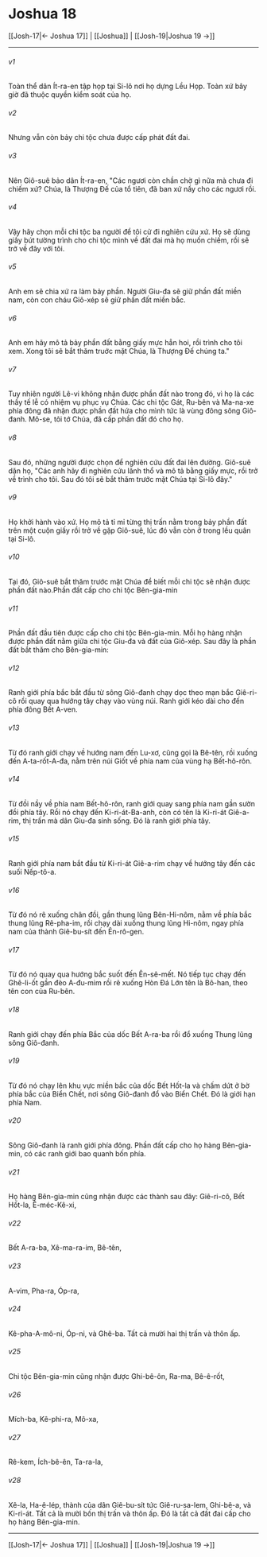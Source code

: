 # Joshua 18

[[Josh-17|← Joshua 17]] | [[Joshua]] | [[Josh-19|Joshua 19 →]]
***



###### v1 
Toàn thể dân Ít-ra-en tập họp tại Si-lô nơi họ dựng Lều Họp. Toàn xứ bây giờ đã thuộc quyền kiểm soát của họ. 

###### v2 
Nhưng vẫn còn bảy chi tộc chưa được cấp phát đất đai. 

###### v3 
Nên Giô-suê bảo dân Ít-ra-en, "Các ngươi còn chần chờ gì nữa mà chưa đi chiếm xứ? Chúa, là Thượng Đế của tổ tiên, đã ban xứ nầy cho các ngươi rồi. 

###### v4 
Vậy hãy chọn mỗi chi tộc ba người để tôi cử đi nghiên cứu xứ. Họ sẽ dùng giấy bút tường trình cho chi tộc mình về đất đai mà họ muốn chiếm, rồi sẽ trở về đây với tôi. 

###### v5 
Anh em sẽ chia xứ ra làm bảy phần. Người Giu-đa sẽ giữ phần đất miền nam, còn con cháu Giô-xép sẽ giữ phần đất miền bắc. 

###### v6 
Anh em hãy mô tả bảy phần đất bằng giấy mực hẳn hoi, rồi trình cho tôi xem. Xong tôi sẽ bắt thăm truớc mặt Chúa, là Thượng Đế chúng ta." 

###### v7 
Tuy nhiên người Lê-vi không nhận được phần đất nào trong đó, vì họ là các thầy tế lễ có nhiệm vụ phục vụ Chúa. Các chi tộc Gát, Ru-bên và Ma-na-xe phía đông đã nhận được phần đất hứa cho mình tức là vùng đông sông Giô-đanh. Mô-se, tôi tớ Chúa, đã cấp phần đất đó cho họ. 

###### v8 
Sau đó, những người được chọn để nghiên cứu đất đai lên đường. Giô-suê dặn họ, "Các anh hãy đi nghiên cứu lãnh thổ và mô tả bằng giấy mực, rồi trở về trình cho tôi. Sau đó tôi sẽ bắt thăm trước mặt Chúa tại Si-lô đây." 

###### v9 
Họ khởi hành vào xứ. Họ mô tả tỉ mỉ từng thị trấn nằm trong bảy phần đất trên một cuộn giấy rồi trở về gặp Giô-suê, lúc đó vẫn còn ở trong lều quân tại Si-lô. 

###### v10 
Tại đó, Giô-suê bắt thăm trước mặt Chúa để biết mỗi chi tộc sẽ nhận được phần đất nào.Phần đất cấp cho chi tộc Bên-gia-min 

###### v11 
Phần đất đầu tiên được cấp cho chi tộc Bên-gia-min. Mỗi họ hàng nhận được phần đất nằm giữa chi tộc Giu-đa và đất của Giô-xép. Sau đây là phần đất bắt thăm cho Bên-gia-min: 

###### v12 
Ranh giới phía bắc bắt đầu từ sông Giô-đanh chạy dọc theo mạn bắc Giê-ri-cô rồi quay qua hướng tây chạy vào vùng núi. Ranh giới kéo dài cho đến phía đông Bết A-ven. 

###### v13 
Từ đó ranh giới chạy về hướng nam đến Lu-xơ, cũng gọi là Bê-tên, rồi xuống đến A-ta-rốt-A-đa, nằm trên núi Giốt về phía nam của vùng hạ Bết-hô-rôn. 

###### v14 
Từ đồi nầy về phía nam Bết-hô-rôn, ranh giới quay sang phía nam gần sườn đồi phía tây. Rồi nó chạy đến Ki-ri-át-Ba-anh, còn có tên là Ki-ri-át Giê-a-rim, thị trấn mà dân Giu-đa sinh sống. Đó là ranh giới phía tây. 

###### v15 
Ranh giới phía nam bắt đầu từ Ki-ri-át Giê-a-rim chạy về hướng tây đến các suối Nếp-tô-a. 

###### v16 
Từ đó nó rẽ xuống chân đồi, gần thung lũng Bên-Hi-nôm, nằm về phía bắc thung lũng Rê-pha-im, rồi chạy dài xuống thung lũng Hi-nôm, ngay phía nam của thành Giê-bu-sít đến Ên-rô-gen. 

###### v17 
Từ đó nó quay qua hướng bắc suốt đến Ên-sê-mết. Nó tiếp tục chạy đến Ghê-li-ốt gần đèo A-đu-mim rồi rẽ xuống Hòn Đá Lớn tên là Bô-han, theo tên con của Ru-bên. 

###### v18 
Ranh giới chạy đến phía Bắc của dốc Bết A-ra-ba rồi đổ xuống Thung lũng sông Giô-đanh. 

###### v19 
Từ đó nó chạy lên khu vực miền bắc của dốc Bết Hốt-la và chấm dứt ở bờ phía bắc của Biển Chết, nơi sông Giô-đanh đổ vào Biển Chết. Đó là giới hạn phía Nam. 

###### v20 
Sông Giô-đanh là ranh giới phía đông. Phần đất cấp cho họ hàng Bên-gia-min, có các ranh giới bao quanh bốn phía. 

###### v21 
Họ hàng Bên-gia-min cũng nhận được các thành sau đây: Giê-ri-cô, Bết Hốt-la, Ê-méc-Kê-xi, 

###### v22 
Bết A-ra-ba, Xê-ma-ra-im, Bê-tên, 

###### v23 
A-vim, Pha-ra, Óp-ra, 

###### v24 
Kê-pha-A-mô-ni, Óp-ni, và Ghê-ba. Tất cả mười hai thị trấn và thôn ấp. 

###### v25 
Chi tộc Bên-gia-min cũng nhận được Ghi-bê-ôn, Ra-ma, Bê-ê-rốt, 

###### v26 
Mích-ba, Kê-phi-ra, Mô-xa, 

###### v27 
Rê-kem, Ích-bê-ên, Ta-ra-la, 

###### v28 
Xê-la, Ha-ê-lép, thành của dân Giê-bu-sít tức Giê-ru-sa-lem, Ghi-bê-a, và Ki-ri-át. Tất cả là mười bốn thị trấn và thôn ấp. Đó là tất cả đất đai cấp cho họ hàng Bên-gia-min.

***
[[Josh-17|← Joshua 17]] | [[Joshua]] | [[Josh-19|Joshua 19 →]]
